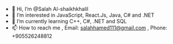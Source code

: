 - 👋 Hi, I’m @Salah Al-shaikhkhalil
- 👀 I’m interested in JavaScript, React.Js, Java, C# and .NET
- 🌱 I’m currently learning C++, C#, .NET and SQL
- 📫 How to reach me , Email: salahhamed111@gmail.com , Phone: +905526248812

<!---
SalahKhalill/SalahKhalill is a ✨ special ✨ repository because its `README.md` (this file) appears on your GitHub profile.
--->
